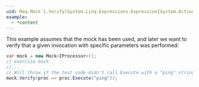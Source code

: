 ```yaml
---
uid: Moq.Mock`1.Verify(System.Linq.Expressions.Expression{System.Action{`0}})
example:
  - *content
---
```

This example assumes that the mock has been used, and later we want to verify that a given invocation with specific parameters was performed:

```csharp
var mock = new Mock<IProcessor>();
// exercise mock
//...
// Will throw if the test code didn't call Execute with a "ping" string argument.
mock.Verify(proc => proc.Execute("ping"));
```
